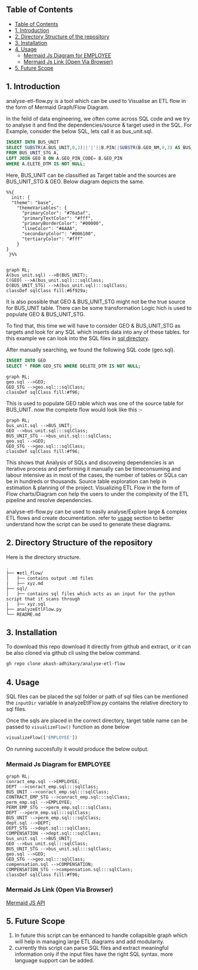 ## Table of Contents
- [Table of Contents](#table-of-contents)
- [1. Introduction](#1-introduction)
- [2. Directory Structure of the repository](#2-directory-structure-of-the-repository)
- [3. Installation](#3-installation)
- [4. Usage](#4-usage)
  - [Mermaid Js Diagram for EMPLOYEE](#mermaid-js-diagram-for-employee)
  - [Mermaid Js Link (Open Via Browser)](#mermaid-js-link-open-via-browser)
- [5. Future Scope](#5-future-scope)
## 1. Introduction
analyse-etl-flow.py is a tool which can be used to Visualise an ETL flow in the form of Mermaid Graph/Flow Diagram.

In the feild of data engineering, we often come across SQL code and we try to analyse it and find the dependencies/source & target used in the SQL. For Example, consider the below SQL, lets call it as bus_unit.sql.

```SQL
INSERT INTO BUS_UNIT
SELECT SUBSTR(A.BUS_UNIT,0,3)||'|'||B.PIN||SUBSTR(B.GEO_NM,0,3) AS BUS_UNIT_CD 
FROM BUS_UNIT_STG A, 
LEFT JOIN GEO B ON A.GEO_PIN_CODE= B.GEO_PIN 
WHERE A.ELETE_DTM IS NOT NULL;
```
Here, BUS_UNIT can be classified as Target table and the sources are BUS_UNIT_STG & GEO. Below diagram depicts the same. 

```mermaid
%%{
  init: {
  "theme": "base",
    "themeVariables": {
      "primaryColor": "#76a5af",
      "primaryTextColor": "#fff",
      "primaryBorderColor": "#00000",
      "lineColor": "#AAAA",
      "secondaryColor": "#006100",
      "tertiaryColor": "#fff"
    }
}
 }%%
 

graph RL;
A(bus_unit.sql) -->B(BUS_UNIT);
C(GEO) -->A(bus_unit.sql):::sqlClass;
D(BUS_UNIT_STG) -->A(bus_unit.sql):::sqlClass;
classDef sqlClass fill:#6f929a;

```
It is also possible that GEO & BUS_UNIT_STG might not be the true source for BUS_UNIT table. There can be some transformation Logic hich is used to populate GEO & BUS_UNIT_STG.

To find that, this time we will have to consider GEO & BUS_UNIT_STG as targets and look for any SQL which inserts data into any of these tables. for this example we can look into the SQL files in [sql directory](https://github.com/akash-adhikary/analyseEtlFlow/tree/main/sql). 

After manually searching, we found the following SQL code (geo.sql).

```SQL
INSERT INTO GEO 
SELECT * FROM GEO_STG WHERE DELETE_DTM IS NOT NULL;
```
```mermaid
graph RL;
geo.sql -->GEO;
GEO_STG -->geo.sql:::sqlClass;
classDef sqlClass fill:#f96;
```

This is used to populate GEO table which was one of the source table for BUS_UNIT. now the complete flow would look like this :- 
```mermaid
graph RL;
bus_unit.sql -->BUS_UNIT;
GEO -->bus_unit.sql:::sqlClass;
BUS_UNIT_STG -->bus_unit.sql:::sqlClass;
geo.sql -->GEO;
GEO_STG -->geo.sql:::sqlClass;
classDef sqlClass fill:#f96;
```

This shows that Analysis of SQLs and discoveing dependencies is an iterative process and performing it manually can be timeconsuming and labour intensive as in most of the  cases, the number of tables or SQLs can be in hundreds or thousands. 
Source table exploration can help in estimation & planning of the project. Visualizing ETL Flow in the form of Flow charts/Diagram con help the users to under the complexity of the ETL pipeline and resolve dependencies.

analyse-etl-flow.py can be used to easily analyse/Explore large & complex ETL flows and create documentation. refer to [usage](#4-usage) section to better understand how the script can be used to generate these diagrams.

## 2. Directory Structure of the repository
Here is the directory structure.

```
.
├── ▼etl_flow/
│   ├── contains output .md files
|   ├── xyz.md
├── sql/
│   ├── contains sql files which acts as an input for the python script that it scans through
|   ├── xyz.sql
├── analyzeEtlFlow.py
└── README.md
```

## 3. Installation

To download this repo download it directly from github and extract, or it can be also cloned via github cli using the below command.
```bash
gh repo clone akash-adhikary/analyse-etl-flow
```

## 4. Usage
SQL files can be placed the sql folder or path of sql files can be mentioned the ```inputDir``` variable in analyzeEtlFlow.py contains the relative directory to sql files.

Once the sqls are placed in the correct directory, target table name can be passed to ```visualizeFlow()``` function as done below
```python 
visualizeFlow(['EMPLOYEE'])
```

On running succesfully it would produce the below output.

### Mermaid Js Diagram for EMPLOYEE
```mermaid
graph RL;
conract_emp.sql -->EMPLOYEE;
DEPT -->conract_emp.sql:::sqlClass;
BUS_UNIT -->conract_emp.sql:::sqlClass;
CONTRACT_EMP_STG -->conract_emp.sql:::sqlClass;
perm_emp.sql -->EMPLOYEE;
PERM_EMP_STG -->perm_emp.sql:::sqlClass;
DEPT -->perm_emp.sql:::sqlClass;
BUS_UNIT -->perm_emp.sql:::sqlClass;
dept.sql -->DEPT;
DEPT_STG -->dept.sql:::sqlClass;
COMPENSATION -->dept.sql:::sqlClass;
bus_unit.sql -->BUS_UNIT;
GEO -->bus_unit.sql:::sqlClass;
BUS_UNIT_STG -->bus_unit.sql:::sqlClass;
geo.sql -->GEO;
GEO_STG -->geo.sql:::sqlClass;
compensation.sql -->COMPENSATION;
COMPENSATION_STG -->compensation.sql:::sqlClass;
classDef sqlClass fill:#f96;
```
### Mermaid Js Link (Open Via Browser)
[Mermaid JS API](https://kroki.io/mermaid/svg/eNqFkV0LgjAUhu_9FULXdhnkIDAdIviFzouuhtk0wY_l9P-n1aktkm42OOc5z97DqiHnVz3xkVb03ZAXI2Ut34pboxvGAQexH50wRpqDY7JUviDTNOfTbnIhkHbMUpqF3l_OjkKSWDahs56mxP3Hcza0v1PFOAlki0wqCoi_CsjZV6EL4yOEWIxPLzwO3a9dgxiHqUW8KFyFzpOgU1e_3RAGaS6OloIM_IwNGVbBivVgn50PMcy8Wgpe9C1nncjHuu9gTl5FXezzieqUqlwuh5U6lPSybhpzU-536A5QztL-)

## 5. Future Scope
1. In future this script can be enhanced to handle collapsible graph which will help in managing large ETL diagrams and add modularity.
2. currently this script can parse SQL files and extract meaningful information only if the input files have the right SQL syntax. more language support can be added.

